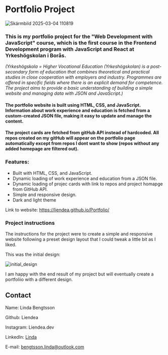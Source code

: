 # Portfolio Project

![Skärmbild 2025-03-04 110819](https://github.com/user-attachments/assets/d06ba057-dcb3-4acd-adfb-f711ab4777c4)

### This is my portfolio project for the "Web Development with JavaScript" course, which is the first course in the Frontend Development program with JavaScript and React at Yrkeshögskolan i Borås.
*(Yrkeshögskola = Higher Vocational Education (Yrkeshögskolan) is a post-secondary form of education that combines theoretical and practical studies in close cooperation with employers and industry. Programmes are offered in specific fields where there is an explicit demand for competence.
The project aims to provide a basic understanding of building a simple website and managing data with JSON and JavaScript.)*

#### The portfolio website is built using HTML, CSS, and JavaScript. Information about work experience and education is fetched from a custom-created JSON file, making it easy to update and manage the content.
#### The project cards are fetched from gitHub API instead of hardcoded. All repos created on my gitHub will appear on the portfolio page automatically except from repos I dont want to show (repos without any added homepage are filtered out).
### Features:

  * Built with HTML, CSS, and JavaScript.
  * Dynamic loading of work experience and education from a JSON file.
  * Dynamic loading of projec cards with link to repos and project homapge from GitHub API.
  * Simple and responsive design.
  * Dark and light theme

Link to website:
https://liendea.github.io/Portfolio/

### Project instructions 
The instructions for the project were to create a simple and responsive website following a preset design layout that I could tweak a little bit as I liked.

This was the initial design:

![initial_design](https://github.com/user-attachments/assets/98a488d9-e4e5-4aa9-828d-75888246a440)

I am happy with the end result of my project but will eventually create a portfoliio with a different design.

## Contact

Name: Linda Bengtsson

Github: Liendea

Instagram: Liendea.dev

LinkedIn: [Linda](https://www.linkedin.com/in/bengtsson-linda/)

E-mail: bengtsson.linda@outlook.com

